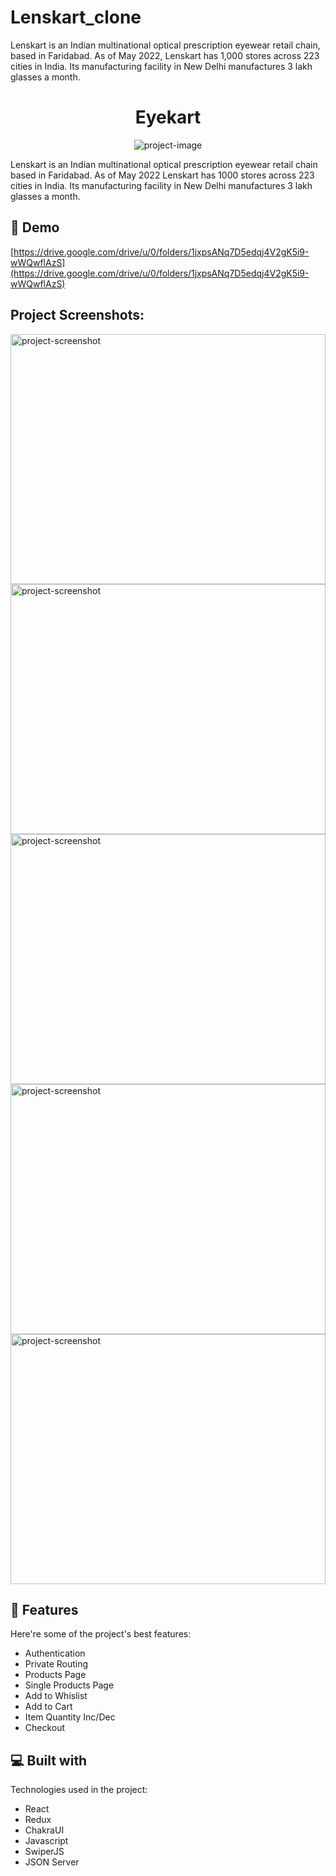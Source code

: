 # Lenskart_clone
Lenskart is an Indian multinational optical prescription eyewear retail chain, based in Faridabad. As of May 2022, Lenskart has 1,000 stores across 223 cities in India. Its manufacturing facility in New Delhi manufactures 3 lakh glasses a month.
<h1 align="center" id="title">Eyekart</h1>

<p align="center"><img src="https://socialify.git.ci/vishal-git9/Lenskart_clone/image?language=1&amp;owner=1&amp;name=1&amp;stargazers=1&amp;theme=Light" alt="project-image"></p>

<p id="description">Lenskart is an Indian multinational optical prescription eyewear retail chain based in Faridabad. As of May 2022 Lenskart has 1000 stores across 223 cities in India. Its manufacturing facility in New Delhi manufactures 3 lakh glasses a month.</p>

<h2>🚀 Demo</h2>

[https://drive.google.com/drive/u/0/folders/1jxpsANq7D5edqj4V2gK5i9-wWQwflAzS](https://drive.google.com/drive/u/0/folders/1jxpsANq7D5edqj4V2gK5i9-wWQwflAzS)

<h2>Project Screenshots:</h2>

<img src="https://i.ibb.co/FzBQnJR/Screenshot-228.png" alt="project-screenshot" width="100%" height="400/">

<img src="https://i.ibb.co/NCkyZJ5/Screenshot-230.png" alt="project-screenshot" width="100%" height="400/">

<img src="https://i.ibb.co/W2XbNZj/Screenshot-231.png" alt="project-screenshot" width="100%" height="400/">

<img src="https://i.ibb.co/hZ4zzQW/Screenshot-232.png" alt="project-screenshot" width="100%" height="400/">

<img src="https://i.ibb.co/VTCFCD7/Screenshot-234.png" alt="project-screenshot" width="100%" height="400/">

  
  
<h2>🧐 Features</h2>

Here're some of the project's best features:

*   Authentication
*   Private Routing
*   Products Page
*   Single Products Page
*   Add to Whislist
*   Add to Cart
*   Item Quantity Inc/Dec
*   Checkout

  
  
<h2>💻 Built with</h2>

Technologies used in the project:

*   React
*   Redux
*   ChakraUI
*   Javascript
*   SwiperJS
*   JSON Server
